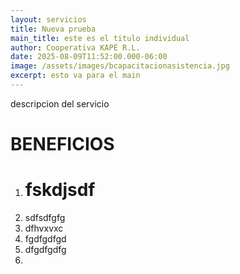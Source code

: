 ```yaml
---
layout: servicios
title: Nueva prueba
main_title: este es el titulo individual
author: Cooperativa KAPÉ R.L.
date: 2025-08-09T11:52:00.000-06:00
image: /assets/images/bcapacitacionasistencia.jpg
excerpt: esto va para el main
---
```

descripcion del servicio

# BENEFICIOS

1. # fskdjsdf
2. sdfsdfgfg
3. dfhvxvxc
4. fgdfgdfgd
5. dfgdfgdfg
6.
